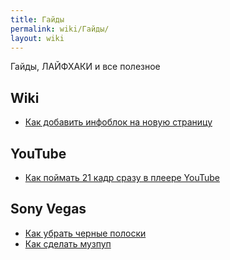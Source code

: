 ```yaml
---
title: Гайды
permalink: wiki/Гайды/
layout: wiki
---
```


Гайды, ЛАЙФХАКИ и все полезное

## Wiki

-   [Как добавить инфоблок на новую
    страницу](Как_добавить_инфоблок_на_новую_страницу "wikilink")

## YouTube

-   [Как поймать 21 кадр сразу в плеере
    YouTube](Как_поймать_21_кадр_сразу_в_плеере_YouTube "wikilink")

## Sony Vegas

-   [Как убрать черные полоски](Как_убрать_черные_полоски "wikilink")
-   [Как сделать музпуп](Как_сделать_музпуп "wikilink")
